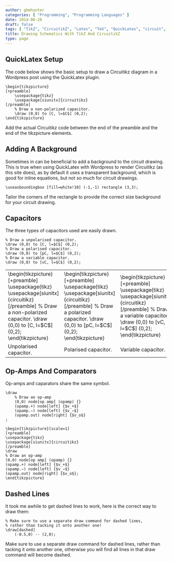 ```yaml
---
author: gbmhunter
categories: [ "Programming", "Programming Languages" ]
date: 2014-06-28
draft: false
tags: [ "TikZ", "CircuitikZ", "Latex", "TeX", "QuickLatex", "circuit", "schematic" ]
title: Drawing Schematics With TikZ And CircuitikZ
type: page
---
```


## QuickLatex Setup

The code below shows the basic setup to draw a Circuitikz diagram in a Wordpress post using the QuickLatex plugin.

```    
\begin{tikzpicture}
[+preamble]
    \usepackage{tikz}
    \usepackage[siunitx]{circuitikz}
[/preamble]
    % Draw a non-polarized capacitor.
    \draw (0,0) to [C, l=$C$] (0,2);
\end{tikzpicture}
```

Add the actual Circuitikz code between the end of the preamble and the end of the tikzpicture elements.

## Adding A Background

Sometimes in can be beneficial to add a background to the circuit drawing. This is true when using QuickLatex with Wordpress to render Circuitikz (as this site does), as by default it uses a transparent background, which is good for inline equations, but not so much for circuit drawings.

```    
\useasboundingbox [fill=white!10] (-1,-1) rectangle (3,3);	
```

Tailor the corners of the rectangle to provide the correct size background for your circuit drawing.

## Capacitors

The three types of capacitors used are easily drawn.

```
% Draw a unpolarised capacitor.
\draw (0,0) to [C, l=$C$] (0,2);	
% Draw a polarised capacitor.
\draw (0,0) to [pC, l=$C$] (0,2);
% Draw a variable capacitor.
\draw (0,0) to [vC, l=$C$] (0,2);
```    

<table>
<tbody >
<tr >
<td >
\begin{tikzpicture}  
[+preamble]  
\usepackage{tikz}  
\usepackage[siunitx]{circuitikz}  
[/preamble]  
% Draw a non-polarized capacitor.  
\draw (0,0) to [C, l=$C$] (0,2);  
\end{tikzpicture}
</td>
<td >
\begin{tikzpicture}  
[+preamble]  
\usepackage{tikz}  
\usepackage[siunitx]{circuitikz}  
[/preamble]  
% Draw a polarized capacitor.  
\draw (0,0) to [pC, l=$C$] (0,2);  
\end{tikzpicture}
</td>
<td >
\begin{tikzpicture}  
[+preamble]  
\usepackage{tikz}  
\usepackage[siunitx]{circuitikz}  
[/preamble]  
% Draw a variable capacitor.  
\draw (0,0) to [vC, l=$C$] (0,2);  
\end{tikzpicture}
</td>
</tr>
<tr >

<td >Unpolarised capacitor.
</td>

<td >Polarised capacitor.
</td>

<td >Variable capacitor.
</td>
</tr>
</tbody>
</table>

## Op-Amps And Comparators

Op-amps and caparators share the same symbol.

```
\draw
    % Draw an op-amp
    (0,0) node[op amp] (opamp) {}
    (opamp.+) node[left] {$v_+$}
    (opamp.−) node[left] {$v_−$}
    (opamp.out) node[right] {$v_o$}
;	
```    

```
\begin{tikzpicture}[scale=1]  
[+preamble]  
\usepackage{tikz}  
\usepackage[siunitx]{circuitikz}  
[/preamble]  
\draw  
% Draw an op-amp  
(0,0) node[op amp] (opamp) {}  
(opamp.+) node[left] {$v_+$}  
(opamp.−) node[left] {$v_−$}  
(opamp.out) node[right] {$v_o$};  
\end{tikzpicture}
```

## Dashed Lines

It took me awhile to get dashed lines to work, here is the correct way to draw them:

```    
% Make sure to use a separate draw command for dashed lines,
% rather than tacking it onto another one!
\draw[dashed]
    (-0.5,0) -- (2,0);
```

 Make sure to use a separate draw command for dashed lines, rather than tacking it onto another one, otherwise you will find all lines in that draw command will become dashed.
